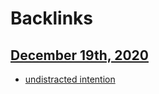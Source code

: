 
# Backlinks
## [December 19th, 2020](<December 19th, 2020.md>)
- [undistracted intention](<undistracted intention.md>)

